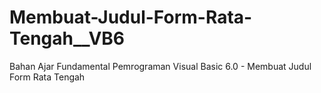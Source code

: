 # Membuat-Judul-Form-Rata-Tengah__VB6
Bahan Ajar Fundamental Pemrograman Visual Basic 6.0 - Membuat Judul Form Rata Tengah
